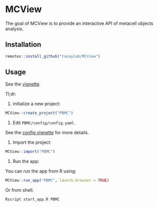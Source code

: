 
<!-- README.md is generated from README.Rmd. Please edit that file -->
# MCView

<!-- badges: start -->
<!-- badges: end -->
The goal of MCView is to provide an interactive API of metacell objects analysis.

## Installation

``` r
remotes::install_github("tanaylab/MCView")
```

## Usage

See the [vignette](https://tanaylab.github.io/MCView/articles/getting-started.html).

Tl;dr:

1.  initialize a new project:

``` r
MCView::create_project("PBMC")
```

1.  Edit `PBMC/config/config.yaml`.

See the [config vignette](https://tanaylab.github.io/MCView/articles/config.html) for more details.

1.  Import the project:

``` r
MCView::import("PBMC")
```

1.  Run the app:

You can run the app from R using:

``` r
MCView::run_app("PBMC", launch.browser = TRUE)
```

Or from shell:

``` bash
Rscript start_app.R PBMC
```
